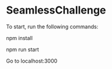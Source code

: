 # SeamlessChallenge

To start, run the following commands:

npm install

npm run start

Go to localhost:3000
